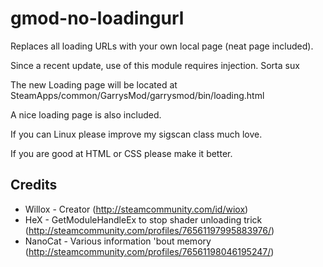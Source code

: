 gmod-no-loadingurl
==================

Replaces all loading URLs with your own local page (neat page included).

Since a recent update, use of this module requires injection. Sorta sux

The new Loading page will be located at SteamApps/common/GarrysMod/garrysmod/bin/loading.html

A nice loading page is also included.


If you can Linux please improve my sigscan class much love.

If you are good at HTML or CSS please make it better.

## Credits ##
- Willox - Creator (<http://steamcommunity.com/id/wiox>)
- HeX - GetModuleHandleEx to stop shader unloading trick (<http://steamcommunity.com/profiles/76561197995883976/>)
- NanoCat - Various information 'bout memory (<http://steamcommunity.com/profiles/76561198046195247/>)
